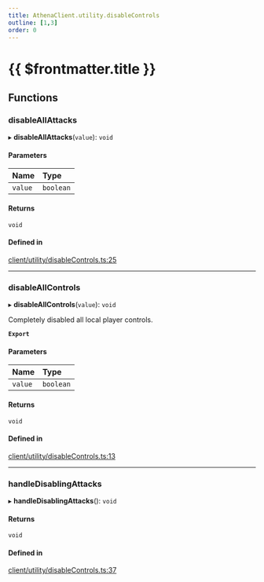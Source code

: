 ```yaml
---
title: AthenaClient.utility.disableControls
outline: [1,3]
order: 0
---
```


# {{ $frontmatter.title }}


## Functions

### disableAllAttacks

▸ **disableAllAttacks**(`value`): `void`

#### Parameters

| Name | Type |
| :------ | :------ |
| `value` | `boolean` |

#### Returns

`void`

#### Defined in

[client/utility/disableControls.ts:25](https://github.com/Stuyk/altv-athena/blob/627294b/src/core/client/utility/disableControls.ts#L25)

___

### disableAllControls

▸ **disableAllControls**(`value`): `void`

Completely disabled all local player controls.

**`Export`**

#### Parameters

| Name | Type |
| :------ | :------ |
| `value` | `boolean` |

#### Returns

`void`

#### Defined in

[client/utility/disableControls.ts:13](https://github.com/Stuyk/altv-athena/blob/627294b/src/core/client/utility/disableControls.ts#L13)

___

### handleDisablingAttacks

▸ **handleDisablingAttacks**(): `void`

#### Returns

`void`

#### Defined in

[client/utility/disableControls.ts:37](https://github.com/Stuyk/altv-athena/blob/627294b/src/core/client/utility/disableControls.ts#L37)
